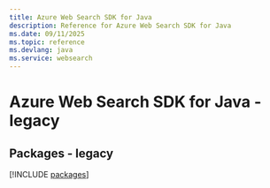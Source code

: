 ```yaml
---
title: Azure Web Search SDK for Java
description: Reference for Azure Web Search SDK for Java
ms.date: 09/11/2025
ms.topic: reference
ms.devlang: java
ms.service: websearch
---
```

# Azure Web Search SDK for Java - legacy
## Packages - legacy
[!INCLUDE [packages](web-search-index.md)]